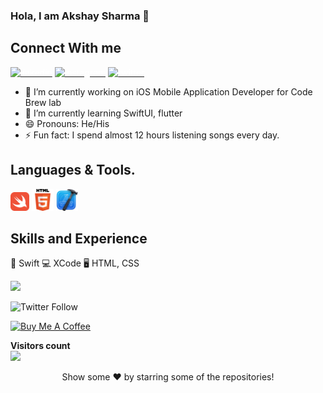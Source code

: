 ### Hola, I am Akshay Sharma 👋


## Connect With me
[<img src='https://cdn.jsdelivr.net/npm/simple-icons@3.0.1/icons/linkedin.svg' alt='linkedin' height='30' style="color: white">](https://www.linkedin.com/in/akshay-sharma-351920118/) 
[<img src='https://cdn.jsdelivr.net/npm/simple-icons@3.0.1/icons/instagram.svg' alt='instagram' height='30' style="color: white">](https://www.instagram.com/official_akshaysharma.as/)
[<img src='https://cdn.jsdelivr.net/npm/simple-icons@3.0.1/icons/twitter.svg' alt='twitter' height='30' style="color: white">](https://twitter.com/@itsSharma2230)  


- 🔭 I’m currently working on iOS Mobile Application Developer for Code Brew lab
- 🌱 I’m currently learning SwiftUI, flutter
- 😄 Pronouns: He/His
- ⚡ Fun fact: I spend almost 12 hours listening songs every day.

## Languages & Tools.
<img src="https://raw.githubusercontent.com/github/explore/80688e429a7d4ef2fca1e82350fe8e3517d3494d/topics/swift/swift.png" height='30' > <img src="https://raw.githubusercontent.com/github/explore/80688e429a7d4ef2fca1e82350fe8e3517d3494d/topics/html/html.png" height='35' > <img src="https://raw.githubusercontent.com/github/explore/80688e429a7d4ef2fca1e82350fe8e3517d3494d/topics/xcode/xcode.png" height='35' >


## Skills and Experience
💫 Swift
💻 XCode
🖥 HTML, CSS

<a target="_blank" rel="noopener noreferrer nofollow" href="https://camo.githubusercontent.com/8028b1edcc7f0d4c5cde2e2452b47629157cda81a83115087efed8b7434a3ab5/68747470733a2f2f63646e2e6a7364656c6976722e6e65742f67682f64657669636f6e732f64657669636f6e406c61746573742f69636f6e732f6a6972612f6a6972612d6f726967696e616c2d776f72646d61726b2e737667"><img height="50" src="https://camo.githubusercontent.com/8028b1edcc7f0d4c5cde2e2452b47629157cda81a83115087efed8b7434a3ab5/68747470733a2f2f63646e2e6a7364656c6976722e6e65742f67682f64657669636f6e732f64657669636f6e406c61746573742f69636f6e732f6a6972612f6a6972612d6f726967696e616c2d776f72646d61726b2e737667" data-canonical-src="https://cdn.jsdelivr.net/gh/devicons/devicon@latest/icons/jira/jira-original-wordmark.svg" style="max-width: 100%;"></a>

![Twitter Follow](https://img.shields.io/twitter/follow/itsSharma2230?style=social)

<a href="https://www.buymeacoffee.com/34u73lyc8o" rel="nofollow">
 <img src="https://camo.githubusercontent.com/7b8f7343bfc6e3c65c7901846637b603fd812f1a5f768d8b0572558bde859eb9/68747470733a2f2f63646e2e6275796d6561636f666665652e636f6d2f627574746f6e732f76322f64656661756c742d79656c6c6f772e706e67" alt="Buy Me A Coffee" style="height: 60px; width: 217px; max-width: 100%;" data-canonical-src="https://cdn.buymeacoffee.com/buttons/v2/default-yellow.png">
</a>



<p align="left"> 
  <b>Visitors count</b><br>
  <img src="https://profile-counter.glitch.me/AkshaySharma2230/count.svg" />
</p>

<div align="center">
  Show some ❤️ by starring some of the repositories!		
 </div>

